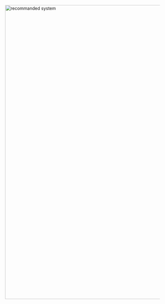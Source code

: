 <img width="958" alt="recommanded system" src="https://github.com/user-attachments/assets/6f639762-f4f5-4b93-91fc-e5558e9b70a5">
